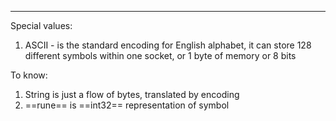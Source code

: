 ***
Special values:
1. ASCII - is the standard encoding for English alphabet, it can store 128 different symbols within one socket, or 1 byte of memory or 8 bits 

To know:
1. String is just a flow of bytes, translated by encoding
2. ==rune== is ==int32== representation of symbol 